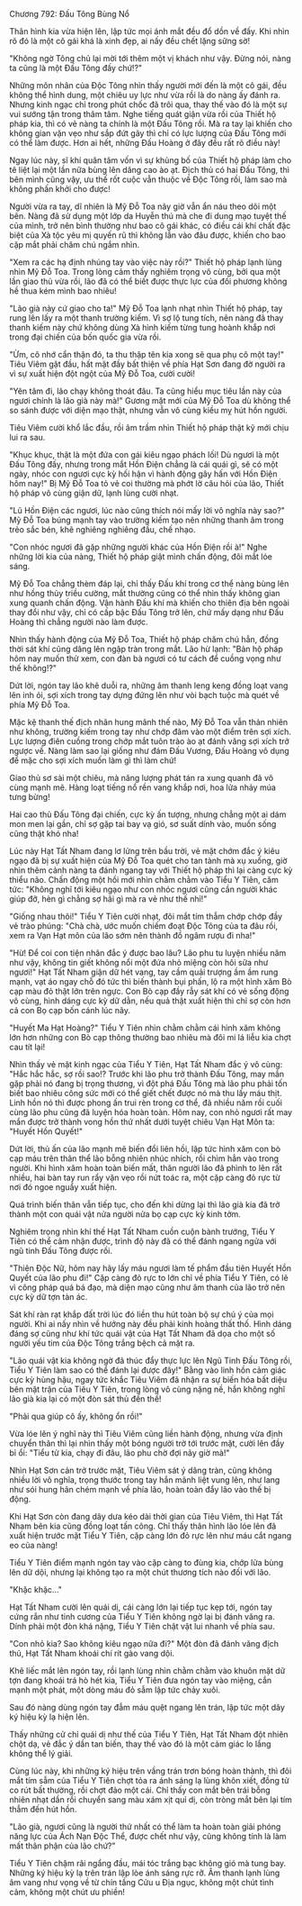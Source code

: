 




Chương 792: Đấu Tông Bùng Nổ


Thân hình kia vừa hiện lên, lập tức mọi ánh mắt đều đổ dồn về đấy. Khi nhìn rõ đó là một cô gái khá là xinh đẹp, ai nấy đều chết lặng sững sờ!

"Không ngờ Tông chủ lại mời tới thêm một vị khách như vậy. Đừng nói, nàng ta cũng là một Đấu Tông đấy chứ!?"

Những môn nhân của Độc Tông nhìn thấy người mới đến là một cô gái, đều không thể hình dung, một chiêu uy lực như vừa rồi là do nàng ấy đánh ra. Nhưng kinh ngạc chỉ trong phút chốc đã trôi qua, thay thế vào đó là một sự vui sướng tận trong thâm tâm. Nghe tiếng quát giận vừa rồi của Thiết hộ pháp kia, thì có vẻ nàng ta chính là một Đấu Tông rồi. Mà ra tay lại khiến cho không gian vặn vẹo như sắp đứt gãy thì chỉ có lực lượng của Đấu Tông mới có thể làm được. Hơn ai hết, những Đấu Hoàng ở đây đều rất rõ điều này!

Ngay lúc này, sĩ khí quân tâm vốn vì sự khủng bố của Thiết hộ pháp làm cho tê liệt lại một lần nữa bùng lên dâng cao ào ạt. Địch thủ có hai Đấu Tông, thì bên mình cũng vậy, ưu thế rốt cuộc vẫn thuộc về Độc Tông rồi, làm sao mà không phấn khởi cho được!

Người vừa ra tay, dĩ nhiên là Mỹ Đỗ Toa nãy giờ vẫn ẩn náu theo dõi một bên. Nàng đã sử dụng một lớp da Huyễn thú mà che đi dung mạo tuyệt thế của mình, trở nên bình thường như bao cô gái khác, có điều cái khí chất đặc biệt của Xà tộc yêu mị quyến rũ thì không lẫn vào đâu được, khiến cho bao cặp mắt phải chăm chú ngắm nhìn.

"Xem ra các hạ định nhúng tay vào việc này rồi?" Thiết hộ pháp lạnh lùng nhìn Mỹ Đỗ Toa. Trong lòng cảm thấy nghiêm trọng vô cùng, bởi qua một lần giao thủ vừa rồi, lão đã có thể biết được thực lực của đối phương không hề thua kém mình bao nhiêu!

"Lão già này cứ giao cho ta!" Mỹ Đỗ Toa lạnh nhạt nhìn Thiết hộ pháp, tay rung lên lấy ra một thanh trường kiếm. Vì sợ lộ tung tích, nên nàng đã thay thanh kiếm này chứ không dùng Xà hình kiếm từng tung hoành khắp nơi trong đại chiến của bốn quốc gia vừa rồi.

"Ừm, cô nhớ cẩn thận đó, ta thu thập tên kia xong sẽ qua phụ cô một tay!" Tiêu Viêm gật đầu, hất mặt đầy bất thiện về phía Hạt Sơn đang đờ người ra vì sự xuất hiện đột ngột của Mỹ Đỗ Toa, cười cười!

"Yên tâm đi, lão chạy không thoát đâu. Ta cũng hiểu mục tiêu lần này của ngươi chính là lão già này mà!" Gương mặt mới của Mỹ Đỗ Toa dù không thể so sánh được với diện mạo thật, nhưng vẫn vô cùng kiều mỵ hút hồn người.

Tiêu Viêm cười khổ lắc đầu, rồi âm trầm nhìn Thiết hộ pháp thật kỹ mới chịu lui ra sau.

"Khục khục, thật là một đứa con gái kiêu ngạo phách lối! Dù ngươi là một Đấu Tông đấy, nhưng trong mắt Hồn Điện chẳng là cái quái gì, sẽ có một ngày, nhóc con ngươi cực kỳ hối hận vì hành động gây hấn với Hồn Điện hôm nay!" Bị Mỹ Đỗ Toa tỏ vẻ coi thường mà phớt lờ câu hỏi của lão, Thiết hộ pháp vô cùng giận dữ, lạnh lùng cười nhạt.

"Lũ Hồn Điện các ngươi, lúc nào cũng thích nói mấy lời vô nghĩa này sao?" Mỹ Đỗ Toa búng mạnh tay vào trường kiếm tạo nên những thanh âm trong trẻo sắc bén, khẽ nghiêng nghiêng đầu, chế nhạo.

"Con nhóc ngươi đã gặp những người khác của Hồn Điện rồi à!" Nghe những lời kia của nàng, Thiết hộ pháp giật mình chấn động, đôi mắt lóe sáng.

Mỹ Đỗ Toa chẳng thèm đáp lại, chỉ thấy Đấu khí trong cơ thể nàng bùng lên như hồng thủy triều cường, mắt thường cũng có thể nhìn thấy không gian xung quanh chấn động. Vận hành Đấu khí mà khiến cho thiên địa bên ngoài thay đổi như vậy, chỉ có cấp bậc Đấu Tông trở lên, chứ mấy dạng như Đấu Hoàng thì chẳng người nào làm được.

Nhìn thấy hành động của Mỹ Đỗ Toa, Thiết hộ pháp chăm chú hẳn, đồng thời sát khí cũng dâng lên ngập tràn trong mắt. Lão hừ lạnh: "Bản hộ pháp hôm nay muốn thử xem, con đàn bà ngươi có tư cách để cuồng vọng như thế không!?"

Dứt lời, ngón tay lão khẽ duỗi ra, những âm thanh leng keng đồng loạt vang lên inh ỏi, sợi xích trong tay dựng đứng lên như vòi bạch tuộc mà quét về phía Mỹ Đỗ Toa.

Mặc kệ thanh thế địch nhân hung mãnh thế nào, Mỹ Đỗ Toa vẫn thản nhiên như không, trường kiếm trong tay như chớp đâm vào một điểm trên sợi xích. Lực lượng điên cuồng trong chớp mắt tuôn trào ào ạt đánh văng sợi xích trở ngược về. Nàng làm sao lại giống như đám Đấu Vương, Đấu Hoàng vô dụng để mặc cho sợi xích muốn làm gì thì làm chứ!

Giao thủ sơ sài một chiêu, mà năng lượng phát tán ra xung quanh đã vô cùng mạnh mẽ. Hàng loạt tiếng nổ rền vang khắp nơi, hoa lửa nhảy múa tưng bừng!

Hai cao thủ Đấu Tông đại chiến, cực kỳ ấn tượng, nhưng chẳng một ai dám mon men lại gần, chỉ sợ gặp tai bay vạ gió, sơ suất dính vào, muốn sống cũng thật khó nha!

Lúc này Hạt Tất Nham đang lơ lửng trên bầu trời, vẻ mặt chớm đắc ý kiêu ngạo đã bị sự xuất hiện của Mỹ Đỗ Toa quét cho tan tành mà xụ xuống, giờ nhìn thêm cảnh nàng ta đánh ngang tay với Thiết hộ pháp thì lại càng cực kỳ thiểu não. Chấn động một hồi mới nhìn chằm chằm vào Tiểu Y Tiên, căm tức: "Không nghĩ tới kiêu ngạo như con nhóc ngươi cũng cần người khác giúp đỡ, hèn gì chẳng sợ hãi gì mà ra vẻ như thế nhỉ!"

"Giống nhau thôi!" Tiểu Y Tiên cười nhạt, đôi mắt tím thẫm chớp chớp đầy vẻ trào phúng: "Chà chà, ước muốn chiếm đoạt Độc Tông của ta đâu rồi, xem ra Vạn Hạt môn của lão sớm nên thành đồ ngâm rượu đi nha!"

"Hừ! Để coi con tiện nhân đắc ý được bao lâu? Lão phu tu luyện nhiều năm như vậy, không tin giết không nổi một đứa nhỏ miệng còn hôi sữa như ngươi!" Hạt Tất Nham giận dữ hét vang, tay cầm quải trượng ầm ầm rung mạnh, vạt áo ngay chỗ đó tức thì biến thành bụi phấn, lộ ra một hình xăm Bò cạp màu đỏ thật lớn trên ngực. Con Bò cạp đầy rẫy sát khí có vẻ sống động vô cùng, hình dáng cực kỳ dữ dằn, nếu quả thật xuất hiện thì chỉ sợ còn hơn cả con Bọ cạp bốn cánh lúc nãy.

"Huyết Ma Hạt Hoàng?" Tiểu Y Tiên nhìn chằm chằm cái hình xăm không lớn hơn những con Bò cạp thông thường bao nhiêu mà đôi mi lá liễu kia chợt cau tít lại!

Nhìn thấy vẻ mặt kinh ngạc của Tiểu Y Tiên, Hạt Tất Nham đắc ý vô cùng: "Hắc hắc hắc, sợ rồi sao!? Trước khi lão phu trở thành Đấu Tông, may mắn gặp phải nó đang bị trọng thương, vì đột phá Đấu Tông mà lão phu phải tốn biết bao nhiêu công sức mới có thể giết chết được nó mà thu lấy máu thịt. Linh hồn nó thì được phong ấn trui rèn trong cơ thể, đã nhiều năm rồi cuối cùng lão phu cũng đã luyện hóa hoàn toàn. Hôm nay, con nhỏ ngươi rất may mắn được trở thành vong hồn thứ nhất dưới tuyệt chiêu Vạn Hạt Môn ta: "Huyết Hồn Quyết!"

Dứt lời, thủ ấn của lão mạnh mẽ biến đổi liên hồi, lập tức hình xăm con bò cạp máu trên thân thể lão bỗng nhiên nhúc nhích, rồi chìm hẳn vào trong người. Khi hình xăm hoàn toàn biến mất, thân người lão đã phình to lên rất nhiều, hai bàn tay run rẩy vặn vẹo rồi nứt toác ra, một cặp càng đỏ rực từ nơi đó ngoe nguẩy xuất hiện.

Quá trình biến thân vẫn tiếp tục, cho đến khi dừng lại thì lão già kia đã trở thành một con quái vật nửa người nửa bọ cạp cực kỳ kinh tởm.

Nghiêm trọng nhìn khí thế Hạt Tất Nham cuồn cuộn bành trướng, Tiểu Y Tiên có thể cảm nhận được, trình độ này đã có thể đánh ngang ngửa với ngũ tinh Đấu Tông được rồi.

"Thiên Độc Nữ, hôm nay hãy lấy máu ngươi làm tế phẩm đầu tiên Huyết Hồn Quyết của lão phu đi!" Cặp càng đỏ rực to lớn chỉ về phía Tiểu Y Tiên, có lẽ vì công pháp quá bá đạo, mà diện mạo cũng như âm thanh của lão trở nên cực kỳ dữ tợn tàn ác.

Sát khí ràn rạt khắp đất trời lúc đó liền thu hút toàn bộ sự chú ý của mọi người. Khi ai nấy nhìn về hướng này đều phải kinh hoàng thất thố. Hình dáng đáng sợ cũng như khí tức quái vật của Hạt Tất Nham đã dọa cho một số người yếu tim của Độc Tông trắng bệch cả mặt ra.

"Lão quái vật kia không ngờ đã thúc đẩy thực lực lên Ngũ Tinh Đấu Tông rồi, Tiểu Y Tiên làm sao có thể đánh lại được đây!" Bằng vào linh hồn cảm giác cực kỳ hùng hậu, ngay tức khắc Tiêu Viêm đã nhận ra sự biến hóa bất diệu bên mặt trận của Tiêu Y Tiên, trong lòng vô cùng nặng nề, hắn không nghĩ lão già kia lại có một đòn sát thủ đến thế!

"Phải qua giúp cô ấy, không ổn rồi!"

Vừa lóe lên ý nghĩ này thì Tiêu Viêm cũng liền hành động, nhưng vừa định chuyển thân thì lại nhìn thấy một bóng người trờ tới trước mặt, cười lên đầy bỉ ổi: "Tiểu tử kia, chạy đi đâu, lão phu chờ đợi nãy giờ mà!"

Nhìn Hạt Sơn cản trở trước mặt, Tiêu Viêm sát ý dâng tràn, cũng không nhiều lời vô nghĩa, trọng thước trong tay hắn mãnh liệt vung lên, như lang như sói hung hãn chém mạnh về phía lão, hoàn toàn đẩy lão vào thế bị động.

Khi Hạt Sơn còn đang dây dưa kéo dài thời gian của Tiêu Viêm, thì Hạt Tất Nham bên kia cũng đồng loạt tấn công. Chỉ thấy thân hình lão lóe lên đã xuất hiện trước mặt Tiểu Y Tiên, cặp càng lớn đỏ rực lên như máu cắt ngang eo của nàng!

Tiểu Y Tiên điểm mạnh ngón tay vào cặp càng to đùng kia, chớp lửa bùng lên dữ dội, nhưng lại không tạo ra một chút thương tích nào đối với lão.

"Khặc khặc..."

Hạt Tất Nham cười lên quái dị, cái càng lớn lại tiếp tục kẹp tới, ngón tay cứng rắn như tinh cương của Tiểu Y Tiên không ngờ lại bị đánh văng ra. Dính phải một đòn khá nặng, Tiểu Y Tiên chật vật lui nhanh về phía sau.

"Con nhỏ kia? Sao không kiêu ngạo nữa đi?" Một đòn đã đánh văng địch thủ, Hạt Tất Nham khoái chí rít gào vang dội.

Khẽ liếc mắt lên ngón tay, rồi lạnh lùng nhìn chằm chằm vào khuôn mặt dữ tợn đang khoái trá hò hét kia, Tiểu Y Tiên đưa ngón tay vào miệng, cắn mạnh một phát, một dòng máu đỏ sẫm lập tức chảy xuôi.

Sau đó nàng dùng ngón tay đẫm máu quệt ngang lên trán, lập tức một dãy ký hiệu kỳ lạ hiện lên.

Thấy những cử chỉ quái dị như thế của Tiểu Y Tiên, Hạt Tất Nham đột nhiên chột dạ, vẻ đắc ý dần tan biến, thay thế vào đó là một cảm giác lo lắng không thể lý giải.

Cùng lúc này, khi những ký hiệu trên vầng trán trơn bóng hoàn thành, thì đôi mắt tím sẫm của Tiểu Y Tiên chợt tỏa ra ánh sáng lạ lùng khôn xiết, đồng tử co rút bất thường, rồi chợt đảo một cái. Chỉ thấy con mắt bên trái bỗng nhiên nhạt dần rồi chuyển sang màu xám xịt quỉ dị, còn tròng mắt bên lại tím thẫm đến hút hồn.

"Lão già, ngươi cũng là người thứ nhất có thể làm ta hoàn toàn giải phóng năng lực của Ách Nạn Độc Thể, được chết như vậy, cũng không tính là làm mất thân phận của lão chứ?"

Tiểu Y Tiên chậm rãi ngẩng đầu, mái tóc trắng bạc không gió mà tung bay. Những ký hiệu kỳ lạ trên trán lập lòe ánh sáng rực rỡ. Âm thanh lạnh lùng âm vang như vọng về từ chín tầng Cửu u Địa ngục, không một chút tình cảm, không một chút ưu phiền!




